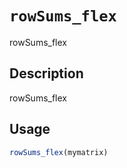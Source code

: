 # `rowSums_flex`

rowSums_flex


## Description

rowSums_flex


## Usage

```r
rowSums_flex(mymatrix)
```


